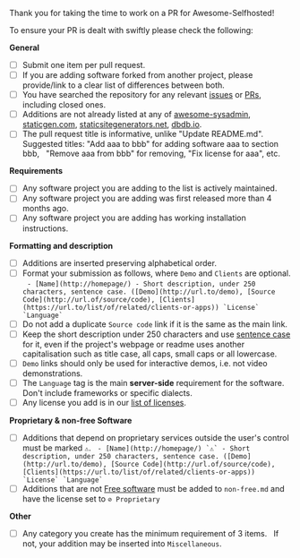 <!-- DO NOT DELETE THE TEXT BELOW if you are adding new software to the list. -->

Thank you for taking the time to work on a PR for Awesome-Selfhosted!

To ensure your PR is dealt with swiftly please check the following:

**General**
<!-- All checkboxes here must be checked (replace [ ] with [x]) -->

- [ ] Submit one item per pull request.
- [ ] If you are adding software forked from another project, please provide/link to a clear list of differences between both.
- [ ] You have searched the repository for any relevant [issues](https://github.com/awesome-selfhosted/awesome-selfhosted/issues) or [PRs](https://github.com/awesome-selfhosted/awesome-selfhosted/pulls), including closed ones.
- [ ] Additions are not already listed at any of [awesome-sysadmin](https://github.com/n1trux/awesome-sysadmin), [staticgen.com](https://www.staticgen.com/), [staticsitegenerators.net](https://staticsitegenerators.net/), [dbdb.io](https://dbdb.io/browse).
- [ ] The pull request title is informative, unlike "Update README.md".
  Suggested titles: "Add aaa to bbb" for adding software aaa to section bbb,
  "Remove aaa from bbb" for removing, "Fix license for aaa", etc.

**Requirements**
<!-- All checkboxes here must be checked (replace [ ] with [x]) -->

- [ ] Any software project you are adding to the list is actively maintained.
- [ ] Any software project you are adding was first released more than 4 months ago.
- [ ] Any software project you are adding has working installation instructions.

**Formatting and description** 
<!-- All checkboxes here must be checked (replace [ ] with [x]) -->

- [ ] Additions are inserted preserving alphabetical order.
- [ ] Format your submission as follows, where `Demo` and `Clients` are optional.
  ``- [Name](http://homepage/) - Short description, under 250 characters, sentence case. ([Demo](http://url.to/demo), [Source Code](http://url.of/source/code), [Clients](https://url.to/list/of/related/clients-or-apps)) `License` `Language` ``
- [ ] Do not add a duplicate `Source code` link if it is the same as the main link.
- [ ] Keep the short description under 250 characters and use [sentence case](https://en.wikipedia.org/wiki/Letter_case#Sentence_case) for it, even if the project's webpage or readme uses another capitalisation such as title case, all caps, small caps or all lowercase.
- [ ] `Demo` links should only be used for interactive demos, i.e. not video demonstrations.
- [ ] The `Language` tag is the main **server-side** requirement for the software. Don't include frameworks or specific dialects.
- [ ] Any license you add is in our [list of licenses](https://github.com/awesome-selfhosted/awesome-selfhosted/blob/master/README.md#list-of-licenses).

**Proprietary & non-free Software**
<!-- Only check the checkboxes applicable to your software (replace [ ] with [x]) -->

- [ ] Additions that depend on proprietary services outside the user's control must be marked `⚠`.
  ``- [Name](http://homepage/) `⚠` - Short description, under 250 characters, sentence case. ([Demo](http://url.to/demo), [Source Code](http://url.of/source/code), [Clients](https://url.to/list/of/related/clients-or-apps)) `License` `Language` ``
- [ ] Additions that are not [Free software](https://en.wikipedia.org/wiki/Free_software) must be added to `non-free.md` and have the license set to `⊘ Proprietary`

**Other**
<!-- Only check the checkboxes applicable to your software (replace [ ] with [x]) -->

- [ ] Any category you create has the minimum requirement of 3 items.
  If not, your addition may be inserted into `Miscellaneous`.
